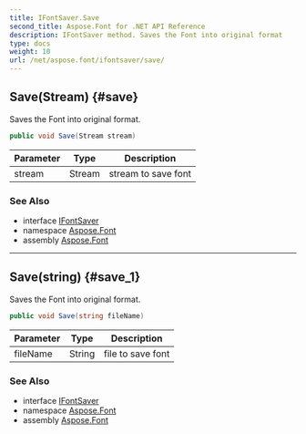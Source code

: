 ```yaml
---
title: IFontSaver.Save
second_title: Aspose.Font for .NET API Reference
description: IFontSaver method. Saves the Font into original format
type: docs
weight: 10
url: /net/aspose.font/ifontsaver/save/
---
```

## Save(Stream) {#save}

Saves the Font into original format.

```csharp
public void Save(Stream stream)
```

| Parameter | Type | Description |
| --- | --- | --- |
| stream | Stream | stream to save font |

### See Also

* interface [IFontSaver](../)
* namespace [Aspose.Font](../../ifontsaver/)
* assembly [Aspose.Font](../../../)

---

## Save(string) {#save_1}

Saves the Font into original format.

```csharp
public void Save(string fileName)
```

| Parameter | Type | Description |
| --- | --- | --- |
| fileName | String | file to save font |

### See Also

* interface [IFontSaver](../)
* namespace [Aspose.Font](../../ifontsaver/)
* assembly [Aspose.Font](../../../)


